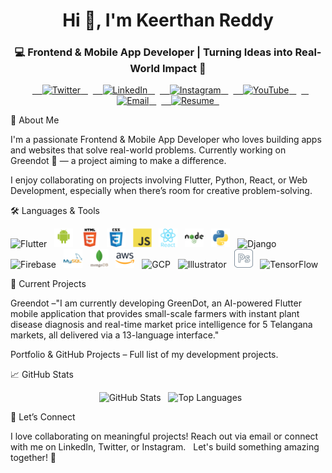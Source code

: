 <h1 align="center">Hi 👋, I'm Keerthan Reddy</h1>
<h3 align="center">💻 Frontend & Mobile App Developer | Turning Ideas into Real-World Impact 🌱</h3>

<p align="center">
  <a href="https://twitter.com/" target="_blank">
    <img src="https://img.shields.io/twitter/follow/?logo=twitter&style=for-the-badge" alt="Twitter"/>
  </a>
  <a href="https://linkedin.com/in/keerthan-reddy" target="_blank">
    <img src="https://img.shields.io/badge/LinkedIn-Keerthan%20Reddy-blue?style=for-the-badge&logo=linkedin" alt="LinkedIn"/>
  </a>
  <a href="https://instagram.com/_keerthan_176" target="_blank">
    <img src="https://img.shields.io/badge/Instagram-@_keerthan_176-red?style=for-the-badge&logo=instagram" alt="Instagram"/>
  </a>
  <a href="https://www.youtube.com/c/krixeee" target="_blank">
    <img src="https://img.shields.io/badge/YouTube-Krixeee-red?style=for-the-badge&logo=youtube" alt="YouTube"/>
  </a>
  <a href="mailto:keerthanreddy1706@gmail.com" target="_blank">
    <img src="https://img.shields.io/badge/Email-keerthanreddy1706@gmail.com-green?style=for-the-badge&logo=gmail" alt="Email"/>
  </a>
  <a href="https://drive.google.com/file/d/14FSD9_U5v-yq8Nc8c9fDonjAQZUZuXdG/view?usp=sharing" target="_blank">
    <img src="https://img.shields.io/badge/Resume-Download-blue?style=for-the-badge&logo=google-drive" alt="Resume"/>
  </a>
</p>

🚀 About Me

I'm a passionate Frontend & Mobile App Developer who loves building apps and websites that solve real-world problems. Currently working on Greendot 🌱 — a project aiming to make a difference.

I enjoy collaborating on projects involving Flutter, Python, React, or Web Development, especially when there’s room for creative problem-solving.

🛠️ Languages & Tools

<!-- Setting a fixed width (30px) for all icon SVGs to prevent oversized rendering -->

<img src="https://www.vectorlogo.zone/logos/flutterio/flutterio-icon.svg" alt="Flutter" width="30"/>  
<img src="https://raw.githubusercontent.com/devicons/devicon/master/icons/android/android-original-wordmark.svg" alt="Android" width="30"/>  
<img src="https://raw.githubusercontent.com/devicons/devicon/master/icons/html5/html5-original-wordmark.svg" alt="HTML5" width="30"/>  
<img src="https://raw.githubusercontent.com/devicons/devicon/master/icons/css3/css3-original-wordmark.svg" alt="CSS3" width="30"/>  
<img src="https://raw.githubusercontent.com/devicons/devicon/master/icons/javascript/javascript-original.svg" alt="JavaScript" width="30"/>  
<img src="https://raw.githubusercontent.com/devicons/devicon/master/icons/react/react-original-wordmark.svg" alt="React" width="30"/>  
<img src="https://raw.githubusercontent.com/devicons/devicon/master/icons/nodejs/nodejs-original-wordmark.svg" alt="Node.js" width="30"/>  
<img src="https://raw.githubusercontent.com/devicons/devicon/master/icons/python/python-original.svg" alt="Python" width="30"/>  
<img src="https://cdn.worldvectorlogo.com/logos/django.svg" alt="Django" width="30"/>  
<img src="https://www.vectorlogo.zone/logos/firebase/firebase-icon.svg" alt="Firebase" width="30"/>  
<img src="https://raw.githubusercontent.com/devicons/devicon/master/icons/mysql/mysql-original-wordmark.svg" alt="MySQL" width="30"/>  
<img src="https://raw.githubusercontent.com/devicons/devicon/master/icons/mongodb/mongodb-original-wordmark.svg" alt="MongoDB" width="30"/>  
<img src="https://raw.githubusercontent.com/devicons/devicon/master/icons/amazonwebservices/amazonwebservices-original-wordmark.svg" alt="AWS" width="30"/>  
<img src="https://www.vectorlogo.zone/logos/google_cloud/google_cloud-icon.svg" alt="GCP" width="30"/>  
<img src="https://www.vectorlogo.zone/logos/adobe_illustrator/adobe_illustrator-icon.svg" alt="Illustrator" width="30"/>  
<img src="https://raw.githubusercontent.com/devicons/devicon/master/icons/photoshop/photoshop-line.svg" alt="Photoshop" width="30"/>  
<img src="https://www.vectorlogo.zone/logos/tensorflow/tensorflow-icon.svg" alt="TensorFlow" width="30"/>  

🌱 Current Projects

Greendot –"I am currently developing GreenDot, an AI-powered Flutter mobile application that provides small-scale farmers with instant plant disease diagnosis and real-time market price intelligence for 5 Telangana markets, all delivered via a 13-language interface."  

Portfolio & GitHub Projects – Full list of my development projects.

📈 GitHub Stats

<p align="center">
  <img src="https://github-readme-stats.vercel.app/api?username=keerthanreddy01&show_icons=true&theme=radical&count_private=true&hide=issues" alt="GitHub Stats" width="460"/>
  <img src="https://github-readme-stats.vercel.app/api/top-langs/?username=keerthanreddy01&layout=compact&theme=radical" alt="Top Languages" width="420"/>
</p>

💬 Let’s Connect

I love collaborating on meaningful projects! Reach out via email or connect with me on LinkedIn, Twitter, or Instagram.  
Let's build something amazing together! 🚀
